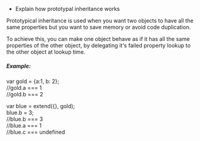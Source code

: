 * Explain how prototypal inheritance works

Prototypical inheritance is used when you want two objects to have all the same properties but you want to save memory or avoid code duplication.

To achieve this, you can make one object behave as if it has all the same properties of the other object, by delegating it's failed property lookup to the other object at lookup time.

##### Example: 
var gold = {a:1, b: 2};<br/>
//gold.a === 1<br/>
//gold.b === 2<br/>

var blue = extend({}, gold);<br/>
blue.b = 3;<br/>
//blue.b === 3<br/>
//blue.a === 1<br/>
//blue.c === undefined